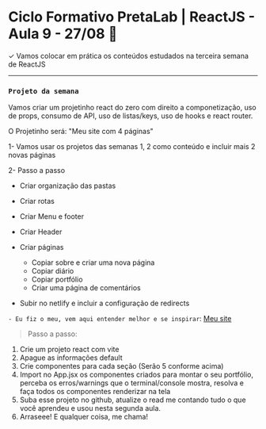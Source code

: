 # Ciclo Formativo PretaLab | ReactJS  - Aula 9 - 27/08 🚀 

✓	 Vamos colocar em prática os conteúdos estudados na terceira semana de ReactJS

------

### `Projeto da semana` 
Vamos criar um projetinho react do zero com direito a componetização, uso de props, consumo de API, uso de listas/keys, uso de hooks e react router.

O Projetinho será: "Meu site com 4 páginas"

1- Vamos usar os projetos das semanas 1, 2 como conteúdo e incluir mais 2 novas páginas

2- Passo a passo

- Criar organização das pastas

- Criar rotas

- Criar Menu e footer

- Criar Header

- Criar páginas

  - Copiar sobre e criar uma nova página
  - Copiar diário
  - Copiar portfólio
  - Criar uma página de comentários

- Subir no netlify e incluir a configuração de redirects

`- Eu fiz o meu, vem aqui entender melhor e se inspirar`: [Meu site](https://pratalab-react3.netlify.app/) 

> Passo a passo:
1) Crie um projeto react com vite
2) Apague as informações default
3) Crie componentes para cada seção (Serão 5 conforme acima)
4) Import no App.jsx os componentes criados para montar o seu portfólio, perceba os erros/warnings que o terminal/console mostra, resolva e faça todos os componentes renderizar na tela 
5) Suba esse projeto no github, atualize o read me contando tudo o que você aprendeu e usou nesta segunda aula.
6) Arraseee! E qualquer coisa, me chama!


